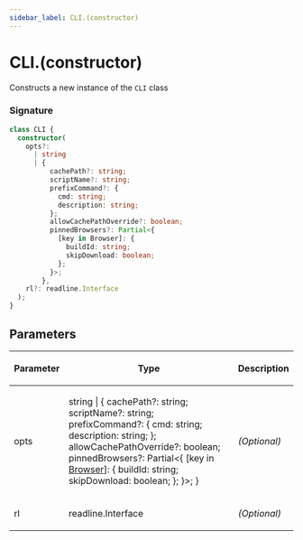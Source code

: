 ```yaml
---
sidebar_label: CLI.(constructor)
---
```


# CLI.(constructor)

Constructs a new instance of the `CLI` class

### Signature

```typescript
class CLI {
  constructor(
    opts?:
      | string
      | {
          cachePath?: string;
          scriptName?: string;
          prefixCommand?: {
            cmd: string;
            description: string;
          };
          allowCachePathOverride?: boolean;
          pinnedBrowsers?: Partial<{
            [key in Browser]: {
              buildId: string;
              skipDownload: boolean;
            };
          }>;
        },
    rl?: readline.Interface
  );
}
```

## Parameters

<table><thead><tr><th>

Parameter

</th><th>

Type

</th><th>

Description

</th></tr></thead>
<tbody><tr><td>

opts

</td><td>

string \| &#123; cachePath?: string; scriptName?: string; prefixCommand?: &#123; cmd: string; description: string; &#125;; allowCachePathOverride?: boolean; pinnedBrowsers?: Partial&lt;&#123; \[key in [Browser](./browsers.browser.md)\]: &#123; buildId: string; skipDownload: boolean; &#125;; &#125;&gt;; &#125;

</td><td>

_(Optional)_

</td></tr>
<tr><td>

rl

</td><td>

readline.Interface

</td><td>

_(Optional)_

</td></tr>
</tbody></table>
